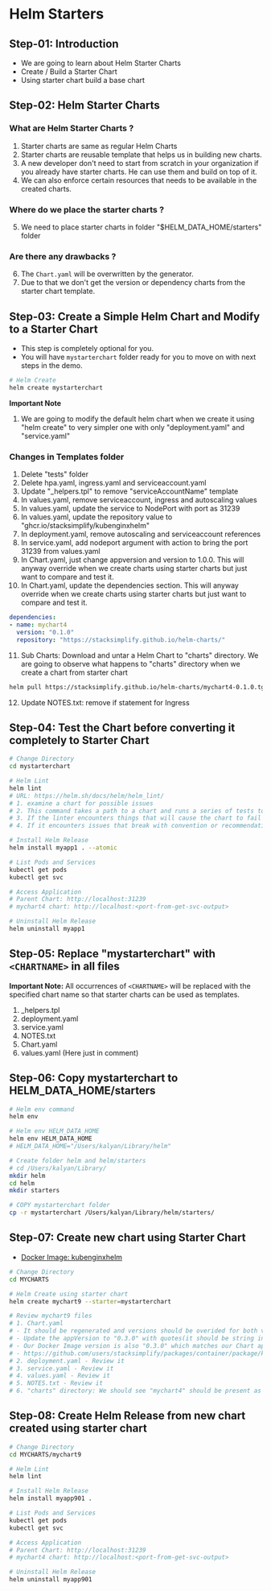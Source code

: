 # Helm Starters

## Step-01: Introduction

- We are going to learn about Helm Starter Charts
- Create / Build a Starter Chart
- Using starter chart build a base chart

## Step-02: Helm Starter Charts
### What are Helm Starter Charts ?

1. Starter charts are same as regular Helm Charts
2. Starter charts are reusable template that helps us in building new charts.
3. A new developer don't need to start from scratch in your organization if you already have starter charts. He can use them and build on top of it.
4.  We can also enforce certain resources that needs to be available in the created charts.

### Where do we place the starter charts ?

5. We need to place starter charts in folder "$HELM_DATA_HOME/starters" folder

### Are there any drawbacks ?

6. The `Chart.yaml` will be overwritten by the generator.
7. Due to that we don't get the version or dependency charts from the starter chart template.

## Step-03: Create a Simple Helm Chart and Modify to a Starter Chart

- This step is completely optional for you.
- You will have `mystarterchart` folder ready for you to move on with next steps in the demo.

```sh
# Helm Create
helm create mystarterchart
```

**Important Note**
1. We are going to modify the default helm chart when we create it using "helm create" to very simpler one with only "deployment.yaml" and "service.yaml"

### Changes in Templates folder
1. Delete "tests" folder
2. Delete hpa.yaml, ingress.yaml and serviceaccount.yaml
3. Update "_helpers.tpl" to remove "serviceAccountName" template
4. In values.yaml, remove serviceaccount, ingress and autoscaling values
5. In values.yaml, update the service to NodePort with port as 31239
6. In values.yaml, update the repository value to "ghcr.io/stacksimplify/kubenginxhelm"
7. In deployment.yaml, remove autoscaling and serviceaccount references
8. In service.yaml, add nodeport argument with action to bring the port 31239 from values.yaml
9. In Chart.yaml, just change appversion and version to 1.0.0. This will anyway override when we create charts using starter charts but just want to compare and test it.
10. In Chart.yaml, update the dependencies section. This will anyway override when we create charts using starter charts but just want to compare and test it.
```yaml
dependencies:
- name: mychart4
  version: "0.1.0"
  repository: "https://stacksimplify.github.io/helm-charts/"
```
11. Sub Charts: Download and untar a Helm Chart to "charts" directory. We are going to observe what happens to "charts" directory when we create a chart from starter chart
```sh
helm pull https://stacksimplify.github.io/helm-charts/mychart4-0.1.0.tgz --untar
```
12. Update NOTES.txt: remove if statement for Ingress

## Step-04: Test the Chart before converting it completely to Starter Chart

```sh
# Change Directory
cd mystarterchart

# Helm Lint
helm lint
# URL: https://helm.sh/docs/helm/helm_lint/
# 1. examine a chart for possible issues
# 2. This command takes a path to a chart and runs a series of tests to verify that the chart is well-formed.
# 3. If the linter encounters things that will cause the chart to fail installation, it will emit [ERROR] messages.
# 4. If it encounters issues that break with convention or recommendation, it will emit [WARNING] messages.

# Install Helm Release
helm install myapp1 . --atomic

# List Pods and Services
kubectl get pods
kubectl get svc

# Access Application
# Parent Chart: http://localhost:31239
# mychart4 chart: http://localhost:<port-from-get-svc-output>

# Uninstall Helm Release
helm uninstall myapp1
```

## Step-05: Replace "mystarterchart" with `<CHARTNAME>` in all files

**Important Note:**  All occurrences of `<CHARTNAME>` will be replaced with the specified chart name so that starter charts can be used as templates.

1. _helpers.tpl
2. deployment.yaml
3. service.yaml
4. NOTES.txt
5. Chart.yaml
6. values.yaml (Here just in comment)


## Step-06: Copy mystarterchart to HELM_DATA_HOME/starters

```sh
# Helm env command
helm env

# Helm env HELM_DATA_HOME
helm env HELM_DATA_HOME
# HELM_DATA_HOME="/Users/kalyan/Library/helm"

# Create folder helm and helm/starters
# cd /Users/kalyan/Library/
mkdir helm
cd helm
mkdir starters

# COPY mystarterchart folder
cp -r mystarterchart /Users/kalyan/Library/helm/starters/
```

## Step-07: Create new chart using Starter Chart

- [Docker Image: kubenginxhelm](https://github.com/users/stacksimplify/packages/container/package/kubenginxhelm)

```sh
# Change Directory
cd MYCHARTS

# Helm Create using starter chart
helm create mychart9 --starter=mystarterchart

# Review mychart9 files
# 1. Chart.yaml
# - It should be regenerated and versions should be overided for both version and appversion to 0.1.0
# - Update the appVersion to "0.3.0" with quotes(it should be string in quotes)
# - Our Docker Image version is also "0.3.0" which matches our Chart appVersion so we are good.
# - https://github.com/users/stacksimplify/packages/container/package/kubenginxhelm
# 2. deployment.yaml - Review it
# 3. service.yaml - Review it
# 4. values.yaml - Review it
# 5. NOTES.txt - Review it
# 6. "charts" directory: We should see "mychart4" should be present as packaged file "mychart4-0.1.0.tgz" even though in our starter chart we have it as UNZIPPED
```

## Step-08: Create Helm Release from new chart created using starter chart
```sh
# Change Directory
cd MYCHARTS/mychart9

# Helm Lint
helm lint

# Install Helm Release
helm install myapp901 .

# List Pods and Services
kubectl get pods
kubectl get svc

# Access Application
# Parent Chart: http://localhost:31239
# mychart4 chart: http://localhost:<port-from-get-svc-output>

# Uninstall Helm Release
helm uninstall myapp901
```
